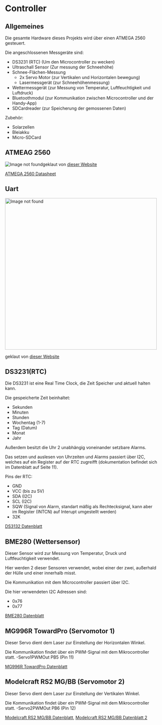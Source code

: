 # Controller

## Allgemeines

Die gesamte Hardware dieses Projekts wird über einen ATMEGA 2560 gesteuert.

Die angeschlossenen Messgeräte sind:
- DS3231 (RTC) (Um den Microcontroller zu wecken)
- Ultraschall Sensor (Zur messung der Schneehöhe)
- Schnee-Flächen-Messung
  - 2x Servo Motor (zur Vertikalen und Horizontalen bewegung)
  - Lasermessgerät (zur Schneehöhenmessung)
- Wettermessgerät (zur Messung von Temperatur, Luftfeuchtigkeit und Luftdruck)
- Bluetoothmodul (zur Kommunikation zwischen Microcontroller und der Handy-App)
- SDCardreader (zur Speicherung der gemossenen Daten)

Zubehör:
- Solarzellen
- Bleiakku
- Micro-SDCard


## ATMEAG 2560

<img src="https://www.exp-tech.de/media/image/10/64/e3/xARDUINO-Mega-Pinout-Diagram.png.pagespeed.ic.c8O2buxrE8.webp" alt="Image not found">geklaut von <a href="https://www.exp-tech.de/blog/arduino-mega-2560-pinbelegung">dieser Website</a></img>

<a href="https://ww1.microchip.com/downloads/en/devicedoc/atmel-2549-8-bit-avr-microcontroller-atmega640-1280-1281-2560-2561_datasheet.pdf">ATMEGA 2560 Datasheet</a>

## Uart

<img src="https://ae01.alicdn.com/kf/H6643303ef25f469e86cd438eaadb88f0u/3m-5m-silabs-CP210x-CP2102-USB-UART-TTL-3-3-v-Draht-Ende-f-r-PLC.jpg_Q90.jpg_.webp" alt="Image not found" width="500" height="500"></img>
<p>geklaut von <a href="https://de.aliexpress.com/item/32819446112.html">dieser Website</a></p>

## DS3231(RTC)

Die DS3231 ist eine Real Time Clock, die Zeit Speicher und aktuell halten kann.

Die gespeicherte Zeit beinhaltet:
- Sekunden
- Minuten
- Stunden
- Wochentag (1-7)
- Tag (Datum)
- Monat
- Jahr

Außerdem besitzt die Uhr 2 unabhängig voneinander setzbare Alarms.

Das setzen und auslesen von Uhrzeiten und Alarms passiert über I2C, welches auf ein Register auf der RTC zugreifft (dokumentation befindet sich im Datenblatt auf Seite 11).

Pins der RTC:
- GND
- VCC (bis zu 5V)
- SDA (I2C)
- SCL (I2C)
- SQW (Signal von Alarm, standart mäßig als Rechtecksignal, kann aber im Register (INTCN) auf Interupt umgestellt werden)
- 32K

<a href="https://datasheets.maximintegrated.com/en/ds/DS3231.pdf">DS3132 Datenblatt</a>


## BME280 (Wettersensor)

Dieser Sensor wird zur Messung von Temperatur, Druck und Luftfeuchtigkeit verwendet.

Hier werden 2 dieser Sensoren verwendet, wobei einer der zwei, außerhald der Hülle und einer innerhalb misst.

Die Kommunikation mit dem Microcontroller passiert über I2C.

Die hier verwendeten I2C Adressen sind:
- 0x76
- 0x77

<a href="https://www.mouser.com/datasheet/2/783/BST-BME280-DS002-1509607.pdf">BME280 Datenblatt</a>


## MG996R TowardPro (Servomotor 1)

Dieser Servo dient dem Laser zur Einstellung der Horizontalen Winkel.

Die Kommunikation findet über ein PWM-Signal mit dem Mikrocontroller statt.
-Servo1PWMOut	PB5 (Pin 11)

<a href="https://www.electronicoscaldas.com/datasheet/MG996R_Tower-Pro.pdf">MG996R TowardPro Datenblatt</a>


## Modelcraft RS2 MG/BB (Servomotor 2)

Dieser Servo dient dem Laser zur Einstellung der Vertikalen Winkel.

Die Kommunikation findet über ein PWM-Signal mit dem Mikrocontroller statt.
-Servo2PWMOut	PB6 (Pin 12)

<a href="https://www.conrad.com/p/modelcraft-standard-servo-rs2-mgbb-analogue-servo-gear-box-material-metal-connector-system-jr-205111">Modelcraft RS2 MG/BB Datenblatt</a>,
<a href="https://servodatabase.com/servo/modelcraft/rs-2">Modelcraft RS2 MG/BB Datenblatt 2</a>


